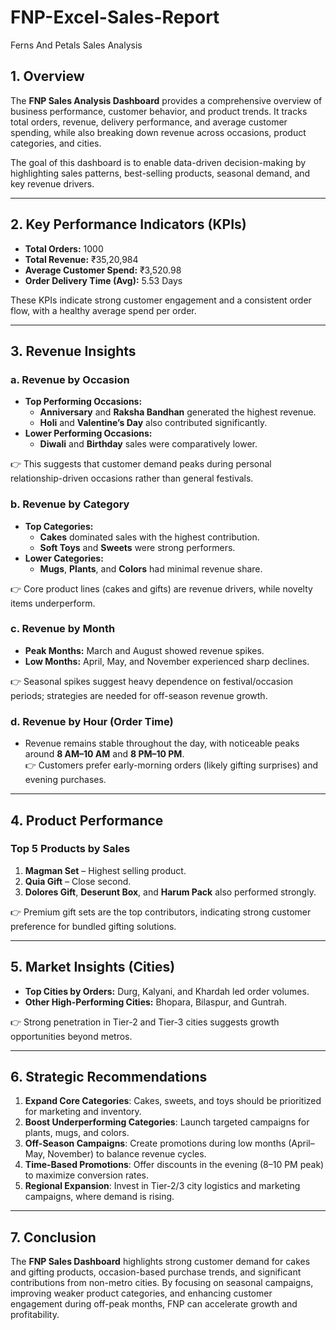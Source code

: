 # FNP-Excel-Sales-Report
Ferns And Petals Sales Analysis

## 1. Overview  
The **FNP Sales Analysis Dashboard** provides a comprehensive overview of business performance, customer behavior, and product trends. It tracks total orders, revenue, delivery performance, and average customer spending, while also breaking down revenue across occasions, product categories, and cities.  

The goal of this dashboard is to enable data-driven decision-making by highlighting sales patterns, best-selling products, seasonal demand, and key revenue drivers.  

---
## 2. Key Performance Indicators (KPIs)  
- **Total Orders:** 1000  
- **Total Revenue:** ₹35,20,984  
- **Average Customer Spend:** ₹3,520.98  
- **Order Delivery Time (Avg):** 5.53 Days  

These KPIs indicate strong customer engagement and a consistent order flow, with a healthy average spend per order.  

---

## 3. Revenue Insights  

### a. Revenue by Occasion  
- **Top Performing Occasions:**  
  - **Anniversary** and **Raksha Bandhan** generated the highest revenue.  
  - **Holi** and **Valentine’s Day** also contributed significantly.  
- **Lower Performing Occasions:**  
  - **Diwali** and **Birthday** sales were comparatively lower.  

👉 This suggests that customer demand peaks during personal relationship-driven occasions rather than general festivals.  

### b. Revenue by Category  
- **Top Categories:**  
  - **Cakes** dominated sales with the highest contribution.  
  - **Soft Toys** and **Sweets** were strong performers.  
- **Lower Categories:**  
  - **Mugs**, **Plants**, and **Colors** had minimal revenue share.  

👉 Core product lines (cakes and gifts) are revenue drivers, while novelty items underperform.  

### c. Revenue by Month  
- **Peak Months:** March and August showed revenue spikes.  
- **Low Months:** April, May, and November experienced sharp declines.  

👉 Seasonal spikes suggest heavy dependence on festival/occasion periods; strategies are needed for off-season revenue growth.  

### d. Revenue by Hour (Order Time)  
- Revenue remains stable throughout the day, with noticeable peaks around **8 AM–10 AM** and **8 PM–10 PM**.  
👉 Customers prefer early-morning orders (likely gifting surprises) and evening purchases.  

---

## 4. Product Performance  

### Top 5 Products by Sales  
1. **Magman Set** – Highest selling product.  
2. **Quia Gift** – Close second.  
3. **Dolores Gift**, **Deserunt Box**, and **Harum Pack** also performed strongly.  

👉 Premium gift sets are the top contributors, indicating strong customer preference for bundled gifting solutions.  

---

## 5. Market Insights (Cities)  
- **Top Cities by Orders:** Durg, Kalyani, and Khardah led order volumes.  
- **Other High-Performing Cities:** Bhopara, Bilaspur, and Guntrah.  

👉 Strong penetration in Tier-2 and Tier-3 cities suggests growth opportunities beyond metros.  

---

## 6. Strategic Recommendations  
1. **Expand Core Categories**: Cakes, sweets, and toys should be prioritized for marketing and inventory.  
2. **Boost Underperforming Categories**: Launch targeted campaigns for plants, mugs, and colors.  
3. **Off-Season Campaigns**: Create promotions during low months (April–May, November) to balance revenue cycles.  
4. **Time-Based Promotions**: Offer discounts in the evening (8–10 PM peak) to maximize conversion rates.  
5. **Regional Expansion**: Invest in Tier-2/3 city logistics and marketing campaigns, where demand is rising.  

---

## 7. Conclusion  
The **FNP Sales Dashboard** highlights strong customer demand for cakes and gifting products, occasion-based purchase trends, and significant contributions from non-metro cities. By focusing on seasonal campaigns, improving weaker product categories, and enhancing customer engagement during off-peak months, FNP can accelerate growth and profitability.  

